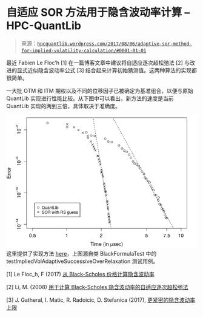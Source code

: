 <!--yml

category: 未分类

date: 2024-05-13 00:18:23

-->

# 自适应 SOR 方法用于隐含波动率计算 – HPC-QuantLib

> 来源：[`hpcquantlib.wordpress.com/2017/08/06/adaptive-sor-method-for-implied-volatility-calculation/#0001-01-01`](https://hpcquantlib.wordpress.com/2017/08/06/adaptive-sor-method-for-implied-volatility-calculation/#0001-01-01)

最近 Fabien Le Floc’h [1] 在一篇博客文章中建议将自适应逐次超松弛法 [2] 与改进的显式近似隐含波动率公式 [3] 结合起来计算初始猜测值。这两种算法的实现都很简单。

一大批 OTM 和 ITM 期权以及不同的位移因子已被确定为基准组合，以便与原始 QuantLib 实现进行性能比较。从下图中可以看出，新方法的速度是当前 QuantLib 实现的两到三倍，具体取决于准确度。

![sor](img/0ad3953ec0909b92efcb1e46c2821463.png)这里提供了实现方法 [here](https://github.com/lballabio/QuantLib/pull/286/files)，上图源自类 BlackFormulaTest 中的 testImpliedVolAdaptiveSuccessiveOverRelaxation 测试用例。

[1] Le Floc_h, F (2017) [从 Black-Scholes 价格计算隐含波动率](http://chasethedevil.github.io/post/implied-volatility-from-black-scholes-price/)

[2] Li, M. (2008) [用于计算 Black-Scholes 隐含波动率的自适应逐次超松弛法](http://mpra.ub.uni-muenchen.de/6867/)

[3] J. Gatheral, I. Matic, R. Radoicic, D. Stefanica (2017), [更紧密的隐含波动率上限](https://papers.ssrn.com/sol3/papers.cfm?abstract_id=2922742)
